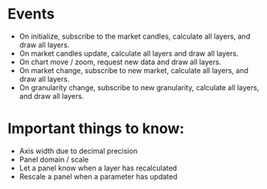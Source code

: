 # Events

* On initialize, subscribe to the market candles, calculate all layers, and draw all layers.
* On market candles update, calculate all layers and draw all layers.
* On chart move / zoom, request new data and draw all layers.
* On market change, subscribe to new market, calculate all layers, and draw all layers.
* On granularity change, subscribe to new granularity, calculate all layers, and draw all layers.


# Important things to know:

* Axis width due to decimal precision
* Panel domain / scale
* Let a panel know when a layer has recalculated
* Rescale a panel when a parameter has updated